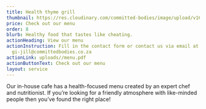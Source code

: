 ```yaml
---
title: Health thyme grill
thumbnail: https://res.cloudinary.com/committed-bodies/image/upload/v1642662882/services/Committed-Bodies-Meals-Delivery-meal-prep-2.png
price: Check out our menu
order: 8
blurb: Healthy food that tastes like cheating.
actionHeading: View our menu
actionInstruction: Fill in the contact form or contact us via email at
  gi-jill@committedbodies.co.za
actionLink: uploads//menu.pdf
actionButtonText: Check out our menu
layout: service
---
```

Our in-house cafe has a health-focused menu created by an expert chef and nutritionist. If you’re looking for a friendly atmosphere with like-minded people then you’ve found the right place!